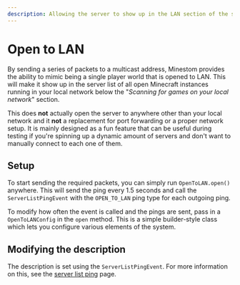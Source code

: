 ```yaml
---
description: Allowing the server to show up in the LAN section of the server list.
---
```


# Open to LAN

By sending a series of packets to a multicast address, Minestom provides the ability to mimic being a single player world that is opened to LAN. This will make it show up in the server list of all open Minecraft instances running in your local network below the "_Scanning for games on your local network_" section.

This does **not** actually open the server to anywhere other than your local network and it **not** a replacement for port forwarding or a proper network setup. It is mainly designed as a fun feature that can be useful during testing if you're spinning up a dynamic amount of servers and don't want to manually connect to each one of them.

## Setup

To start sending the required packets, you can simply run `OpenToLAN.open()` anywhere. This will send the ping every 1.5 seconds and call the `ServerListPingEvent` with the `OPEN_TO_LAN` ping type for each outgoing ping.

To modify how often the event is called and the pings are sent, pass in a `OpenToLANConfig` in the `open` method. This is a simple builder-style class which lets you configure various elements of the system.

## Modifying the description

The description is set using the `ServerListPingEvent`. For more information on this, see the [server list ping](events/server-list-ping.md) page.

